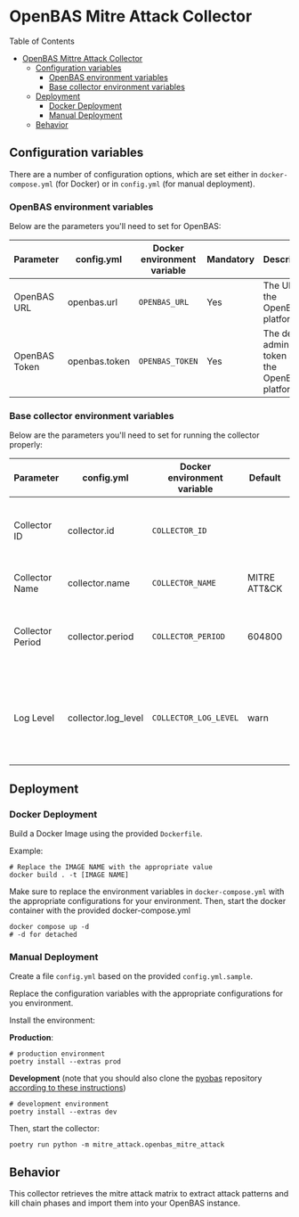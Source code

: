 # OpenBAS Mitre Attack Collector

Table of Contents

- [OpenBAS Mittre Attack Collector](#openbas-mitre-attack-collector)
    - [Configuration variables](#configuration-variables)
        - [OpenBAS environment variables](#openbas-environment-variables)
        - [Base collector environment variables](#base-collector-environment-variables)
    - [Deployment](#deployment)
        - [Docker Deployment](#docker-deployment)
        - [Manual Deployment](#manual-deployment)
    - [Behavior](#behavior)

## Configuration variables

There are a number of configuration options, which are set either in `docker-compose.yml` (for Docker) or
in `config.yml` (for manual deployment).

### OpenBAS environment variables

Below are the parameters you'll need to set for OpenBAS:

| Parameter     | config.yml    | Docker environment variable | Mandatory | Description                                          |
|---------------|---------------|-----------------------------|-----------|------------------------------------------------------|
| OpenBAS URL   | openbas.url   | `OPENBAS_URL`               | Yes       | The URL of the OpenBAS platform.                     |
| OpenBAS Token | openbas.token | `OPENBAS_TOKEN`             | Yes       | The default admin token set in the OpenBAS platform. |

### Base collector environment variables

Below are the parameters you'll need to set for running the collector properly:

| Parameter        | config.yml           | Docker environment variable | Default              | Mandatory | Description                                                                            |
|------------------|----------------------|-----------------------------|----------------------|-----------|----------------------------------------------------------------------------------------|
| Collector ID     | collector.id         | `COLLECTOR_ID`              |                      | Yes       | A unique `UUIDv4` identifier for this collector instance.                              |
| Collector Name   | collector.name       | `COLLECTOR_NAME`            | MITRE ATT&CK         | No        | Name of the collector.                                                                 |
| Collector Period | collector.period     | `COLLECTOR_PERIOD`          | 604800               | No        | The time interval at which your collector will run (int, seconds).                     |
| Log Level        | collector.log_level  | `COLLECTOR_LOG_LEVEL`       | warn                 | no        | Determines the verbosity of the logs. Options are `debug`, `info`, `warn`, or `error`. |

## Deployment

### Docker Deployment

Build a Docker Image using the provided `Dockerfile`.

Example:

```shell
# Replace the IMAGE NAME with the appropriate value
docker build . -t [IMAGE NAME]
```

Make sure to replace the environment variables in `docker-compose.yml` with the appropriate configurations for your
environment. Then, start the docker container with the provided docker-compose.yml

```shell
docker compose up -d
# -d for detached
```

### Manual Deployment

Create a file `config.yml` based on the provided `config.yml.sample`.

Replace the configuration variables with the appropriate configurations for
you environment.

Install the environment:

**Production**:
```shell
# production environment
poetry install --extras prod
```

**Development** (note that you should also clone the [pyobas](OpenBAS-Platform/client-python) repository [according to
these instructions](../README.md#simultaneous-development-on-pyobas-and-a-collector))
```shell
# development environment
poetry install --extras dev
```

Then, start the collector:

```shell
poetry run python -m mitre_attack.openbas_mitre_attack
```

## Behavior

This collector retrieves the mitre attack matrix to extract attack patterns and kill chain phases and import them into
your OpenBAS instance.
